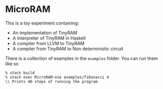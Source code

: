 # MicroRAM
 
 This is a toy experiment containing:
 
 * An implementation of TinyRAM
 * A interpreter of TinyRAM in Haskell 
 * A compiler from LLVM to TinyRAM
 * A compiler from TinyRAM to Non deterministic circuit


There is a collection of examples in the `examples` folder. You can run them like so

```
% stack build
% stack exec MicroRAM-exe examples/fibonacci 4
\\ Prints 40 steps of running the program
```
